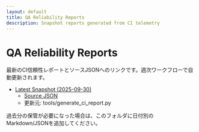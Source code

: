 ```yaml
---
layout: default
title: QA Reliability Reports
description: Snapshot reports generated from CI telemetry
---
```


# QA Reliability Reports

最新のCI信頼性レポートとソースJSONへのリンクです。週次ワークフローで自動更新されます。

- [Latest Snapshot (2025-09-30)](./latest)
  - [Source JSON](./latest.json)
  - 更新元: tools/generate_ci_report.py

過去分の保管が必要になった場合は、このフォルダに日付別のMarkdown/JSONを追加してください。

